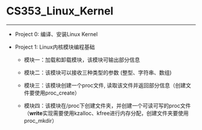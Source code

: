 # CS353_Linux_Kernel

------------

 - Project 0: 编译、安装Linux Kernel

- Project 1: Linux内核模块编程基础
  - 模块一：加载和卸载模块，该模块可输出部分信息

  - 模块二：该模块可以接收三种类型的参数 (整型、字符串、数组)

  - 模块三：该模块创建一个proc文件, 读取该文件并返回部分信息（创建文件要使用proc_create）

  - 模块四：该模块在/proc下创建文件夹，并创建一个可读可写的proc文件（**write**实现需要使用kzalloc、kfree进行内存分配，创建文件夹要使用proc_mkdir）